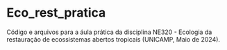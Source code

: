 # Eco_rest_pratica
Código e arquivos para a áula prática da disciplina NE320 - Ecologia da restauração de ecossistemas abertos tropicais (UNICAMP, Maio de 2024).
